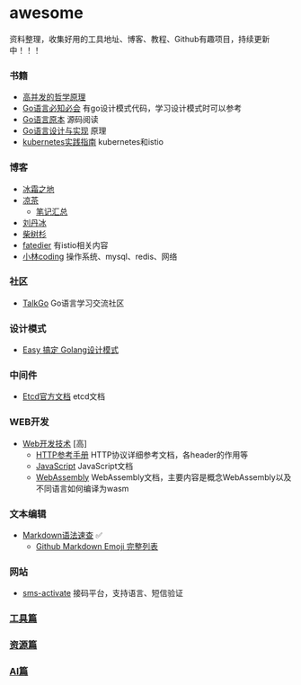 # awesome
资料整理，收集好用的工具地址、博客、教程、Github有趣项目，持续更新中！！！

### 书籍
- [高并发的哲学原理](https://pphc.lvwenhan.com/) 
- [Go语言必知必会](https://golang.dbwu.tech/) 有go设计模式代码，学习设计模式时可以参考
- [Go语言原本](https://github.com/golang-design/under-the-hood) 源码阅读
- [Go语言设计与实现](https://draveness.me/golang) 原理 
- [kubernetes实践指南](https://imroc.cc/kubernetes/) kubernetes和istio

### 博客
- [冰霜之地](https://github.com/halfrost/Halfrost-Field) 
- [凉茶](https://www.yuque.com/mrcode.cn) 
  - [笔记汇总](https://github.com/zq99299/repository-summary)
- [刘丹冰](https://www.yuque.com/aceld)
- [柴树杉](https://github.com/chai2010)
- [fatedier](https://blog.fatedier.com/) 有istio相关内容
- [小林coding](https://www.xiaolincoding.com/) 操作系统、mysql、redis、网络

### 社区
- [TalkGo](https://talkgo.org/) Go语言学习交流社区


### 设计模式
- [Easy 搞定 Golang设计模式](https://www.yuque.com/aceld/lfhu8y)


### 中间件
- [Etcd官方文档](https://doczhcn.gitbook.io/etcd) etcd文档

### WEB开发
- [Web开发技术](https://developer.mozilla.org/zh-CN/docs/Web) [高]
  - [HTTP参考手册](https://developer.mozilla.org/zh-CN/docs/Web/HTTP) HTTP协议详细参考文档，各header的作用等
  - [JavaScript](https://developer.mozilla.org/zh-CN/docs/Web/JavaScript) JavaScript文档
  - [WebAssembly](https://developer.mozilla.org/zh-CN/docs/WebAssembly) WebAssembly文档，主要内容是概念WebAssembly以及不同语言如何编译为wasm

### 文本编辑
- [Markdown语法速查](https://markdown.com.cn) :white_check_mark:
    - [Github Markdown Emoji 完整列表](https://gist.github.com/rxaviers/7360908)


### 网站
- [sms-activate](https://sms-activate.guru/cn) 接码平台，支持语言、短信验证


### [工具篇](tools.md)

### [资源篇](resource.md)

### [AI篇](ai.md)
